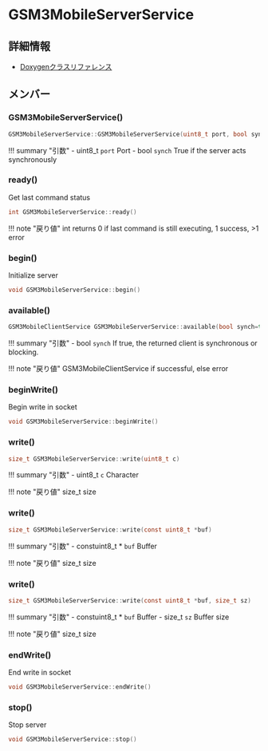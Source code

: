 # GSM3MobileServerService



## 詳細情報

- [Doxygenクラスリファレンス](https://lang-ship.com/reference/Arduino/1.8.9/class_g_s_m3_mobile_server_service.html)

## メンバー

### GSM3MobileServerService()



```c
GSM3MobileServerService::GSM3MobileServerService(uint8_t port, bool synch=true)
```

!!! summary "引数"
	- uint8_t `port` Port 
	- bool `synch` True if the server acts synchronously 



### ready()


Get last command status 

```c
int GSM3MobileServerService::ready()
```

!!! note "戻り値"
	int returns 0 if last command is still executing, 1 success, >1 error 



### begin()


Initialize server 
```c
void GSM3MobileServerService::begin()
```



### available()



```c
GSM3MobileClientService GSM3MobileServerService::available(bool synch=true)
```

!!! summary "引数"
	- bool `synch` If true, the returned client is synchronous or blocking. 

!!! note "戻り値"
	GSM3MobileClientService  if successful, else error 



### beginWrite()


Begin write in socket 
```c
void GSM3MobileServerService::beginWrite()
```



### write()



```c
size_t GSM3MobileServerService::write(uint8_t c)
```

!!! summary "引数"
	- uint8_t `c` Character 

!!! note "戻り値"
	size_t size 



### write()



```c
size_t GSM3MobileServerService::write(const uint8_t *buf)
```

!!! summary "引数"
	- constuint8_t * `buf` Buffer 

!!! note "戻り値"
	size_t size 



### write()



```c
size_t GSM3MobileServerService::write(const uint8_t *buf, size_t sz)
```

!!! summary "引数"
	- constuint8_t * `buf` Buffer
	- size_t `sz` Buffer size 

!!! note "戻り値"
	size_t size 



### endWrite()


End write in socket 
```c
void GSM3MobileServerService::endWrite()
```



### stop()


Stop server 
```c
void GSM3MobileServerService::stop()
```



